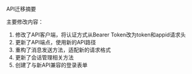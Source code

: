 API迁移摘要

主要修改内容：

1. 修改了API客户端，将认证方式从Bearer Token改为token和appid请求头
2. 更新了API端点，使用新的API路径
3. 重构了消息发送方法，适配新的请求格式
4. 更新了会话管理相关方法
5. 创建了与新API兼容的登录表单
